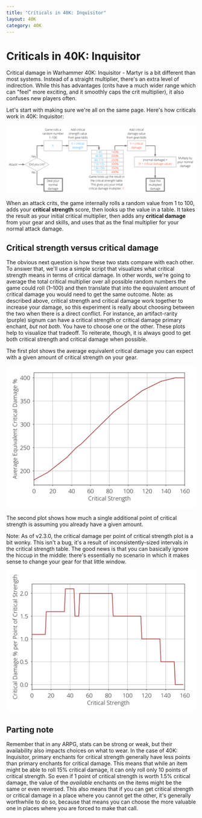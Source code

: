 ```yaml
---
title: "Criticals in 40K: Inquisitor"
layout: 40K
category: 40K
---
```

# Criticals in 40K: Inquisitor

Critical damage in Warhammer 40K: Inquisitor - Martyr is a bit different than most systems.
Instead of a straight multiplier, there's an extra level of indirection.
While this has advantages (crits have a much wider range which can "feel" more exciting, and it smoothly caps the crit multiplier), it also confuses new players often.

Let's start with making sure we're all on the same page. Here's how criticals work in 40K: Inquisitor:

![How Crits Work](/assets/40K/2020-07-07/how-crits-work.jpg)

When an attack crits, the game internally rolls a random value from 1 to 100, adds your **critical strength** score, then looks up the value in a table.
It takes the result as your initial critical multiplier, then adds any **critical damage** from your gear and skills, and uses that as the final multiplier for your normal attack damage.

## Critical strength versus critical damage

The obvious next question is how these two stats compare with each other.
To answer that, we'll use a simple script that visualizes what critical strength means in terms of critical damage.
In other words, we're going to average the total critical multiplier over all possible random numbers the game could roll (1&ndash;100) and then translate that into the equivalent amount of critical damage you would need to get the same outcome.
Note: as described above, critical strength and critical damage work together to increase your damage, so this experiment is really about choosing between the two when there is a direct conflict.
For instance, an artifact-rarity (purple) signum can have a critical strength or critical damage primary enchant, *but not both*.
You have to choose one or the other.
These plots help to visualize that tradeoff.
To reiterate, though, it is always good to get both critical strength and critical damage when possible.

The first plot shows the average equivalent critical damage you can expect with a given amount of critical strength on your gear.

![Equivalent critical damage](/assets/40K/2020-07-07/Equivalent_crit_damage.png)

The second plot shows how much a single additional point of critical strength is assuming you already have a given amount.

Note: As of v2.3.0, the critical damage per point of critical strength plot is a bit wonky. This isn't a bug, it's a result of inconsistently-sized intervals in the critical strength table. The good news is that you can basically ignore the hiccup in the middle: there's essentially no scenario in which it makes sense to change your gear for that little window.

![Critical damage per strength point](/assets/40K/2020-07-07/Critical_damage_per_strength.png)

## Parting note

Remember that in any ARPG, stats can be strong or weak, but their availability also impacts choices on what to wear.
In the case of 40K: Inquisitor, primary enchants for critical strength generally have less points than primary enchants for critical damage.
This means that while an item might be able to roll 15% critical damage, it can only roll only 10 points of critical strength.
So even if 1 point of critical strength is worth 1.5% critical damage, the value of the *available* enchants on the items might be the same or even reversed.
This also means that if you can get critical strength or critical damage in a place where you cannot get the other, it's generally worthwhile to do so, because that means you can choose the more valuable one in places where you are forced to make that call.
